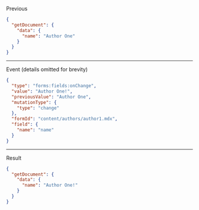 Previous
```json
{
  "getDocument": {
    "data": {
      "name": "Author One"
    }
  }
}
```
---

Event (details omitted for brevity)
```json
{
  "type": "forms:fields:onChange",
  "value": "Author One!",
  "previousValue": "Author One",
  "mutationType": {
    "type": "change"
  },
  "formId": "content/authors/author1.mdx",
  "field": {
    "name": "name"
  }
}
```
---

Result
```json
{
  "getDocument": {
    "data": {
      "name": "Author One!"
    }
  }
}
```